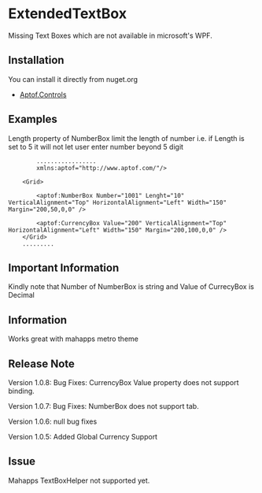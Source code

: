 # ExtendedTextBox
Missing Text Boxes which are not available in microsoft's WPF.

## Installation
You can install it directly from nuget.org
* [Aptof.Controls](https://www.nuget.org/packages/Aptof.Controls/)

## Examples
Length property of NumberBox limit the length of number i.e. if Length is set to 5 it will not let user enter number beyond 5 digit
```xaml
        .................
        xmlns:aptof="http://www.aptof.com/"/>
        
    <Grid>
        
        <aptof:NumberBox Number="1001" Lenght="10" VerticalAlignment="Top" HorizontalAlignment="Left" Width="150" Margin="200,50,0,0" />
        
        <aptof:CurrencyBox Value="200" VerticalAlignment="Top" HorizontalAlignment="Left" Width="150" Margin="200,100,0,0" />
    </Grid>
    .........
```
## Important Information
Kindly note that Number of NumberBox is string and Value of CurrecyBox is Decimal

## Information
Works great with mahapps metro theme

## Release Note
Version 1.0.8: Bug Fixes: CurrencyBox Value property does not support binding.

Version 1.0.7: Bug Fixes: NumberBox does not support tab.

Version 1.0.6: null bug fixes

Version 1.0.5: Added Global Currency Support

## Issue
Mahapps TextBoxHelper not supported yet.
